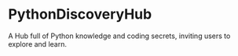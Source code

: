 # PythonDiscoveryHub
 A Hub full of Python knowledge and coding secrets, inviting users to explore and learn.
